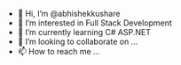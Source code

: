- 👋 Hi, I’m @abhishekkushare
- 👀 I’m interested in Full Stack Development
- 🌱 I’m currently learning C# ASP.NET
- 💞️ I’m looking to collaborate on ...
- 📫 How to reach me ...

<!---
abhishekkushare/abhishekkushare is a ✨ special ✨ repository because its `README.md` (this file) appears on your GitHub profile.
You can click the Preview link to take a look at your changes.
--->
